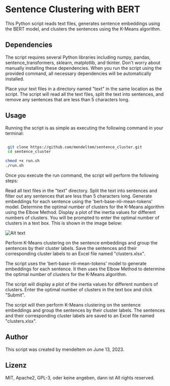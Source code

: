 # Sentence Clustering with BERT

This Python script reads text files, generates sentence embeddings using the BERT model, and clusters the sentences using the K-Means algorithm.

## Dependencies

The script requires several Python libraries including numpy, pandas, sentence_transformers, sklearn, matplotlib, and tkinter. Don't worry about manually installing these dependencies. When you run the script using the provided command, all necessary dependencies will be automatically installed.


Place your text files in a directory named "text" in the same location as the script. The script will read all the text files, split the text into sentences, and remove any sentences that are less than 5 characters long.

## Usage

Running the script is as simple as executing the following command in your terminal:

```bash

 git clone https://github.com/mendeltem/sentence_cluster.git
 cd sentence_cluster

chmod +x run.sh
./run.sh
```

Once you execute the run command, the script will perform the following steps:

Read all text files in the "text" directory.
Split the text into sentences and filter out any sentences that are less than 5 characters long.
Generate embeddings for each sentence using the 'bert-base-nli-mean-tokens' model.
Determine the optimal number of clusters for the K-Means algorithm using the Elbow Method.
Display a plot of the inertia values for different numbers of clusters. You will be prompted to enter the optimal number of clusters in a text box. This is shown in the image below:

![Alt text](/image/cluster.png)

Perform K-Means clustering on the sentence embeddings and group the sentences by their cluster labels.
Save the sentences and their corresponding cluster labels to an Excel file named "clusters.xlsx".


The script uses the 'bert-base-nli-mean-tokens' model to generate embeddings for each sentence. It then uses the Elbow Method to determine the optimal number of clusters for the K-Means algorithm.


The script will display a plot of the inertia values for different numbers of clusters. Enter the optimal number of clusters in the text box and click "Submit".

The script will then perform K-Means clustering on the sentence embeddings and group the sentences by their cluster labels. The sentences and their corresponding cluster labels are saved to an Excel file named "clusters.xlsx".

## Author

This script was created by mendeltem on June 13, 2023.

## Lizenz
MIT, Apache2, GPL-3, oder keine angeben, dann ist All rights reserved.
